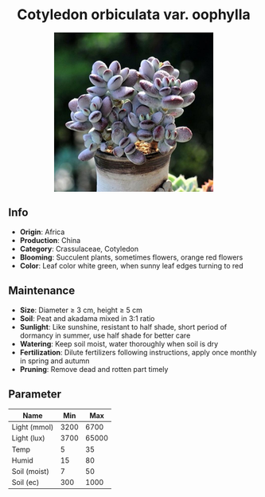 <h1 align='center'>Cotyledon orbiculata var. oophylla</h1>
<p align="center">
    <img 
        align='center'
        width='320'
        src="../images/cotyledon orbiculata var oophylla.png" 
        alt='Cotyledon orbiculata var. oophylla' />
</p>

## Info

 - **Origin**: Africa
 - **Production**: China
 - **Category**: Crassulaceae, Cotyledon
 - **Blooming**: Succulent plants, sometimes flowers, orange red flowers
 - **Color**: Leaf color white green, when sunny leaf edges turning to red

## Maintenance

 - **Size**: Diameter ≥ 3 cm, height ≥ 5 cm
 - **Soil**: Peat and akadama mixed in 3:1 ratio
 - **Sunlight**: Like sunshine, resistant to half shade, short period of dormancy in summer, use half shade for better care
 - **Watering**: Keep soil moist, water thoroughly when soil is dry
 - **Fertilization**: Dilute fertilizers following instructions,  apply once monthly in spring and autumn
 - **Pruning**: Remove dead and rotten part timely

## Parameter

| Name         | Min  | Max   |
|--------------|------|-------|
| Light (mmol) | 3200 | 6700  |
| Light (lux)  | 3700 | 65000 |
| Temp         | 5    | 35    |
| Humid        | 15   | 80    |
| Soil (moist) | 7   | 50    |
| Soil (ec)    | 300  | 1000  |